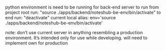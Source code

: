 python environment is need to be running for back-end server to run
from project root run: "source ./apps/backend/noteshub-be-env/bin/activate"
to end run: "deactivate"
current local alias: env='source ./apps/backend/noteshub-be-env/bin/activate'

note: don’t use current server in anything resembling a production environment. It’s intended only for use while developing. will need to implement own for production